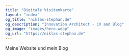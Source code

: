```yaml
---
title: "Digitale Visitenkarte"
layout: "index"
og_title: "niklas-stephan.de"
og_description: "Innovation Architect - CV and Blog"
og_image: "images/hero.webp"
og_url: "https://niklas-stephan.de"
---
```


Meine Website und mein Blog

